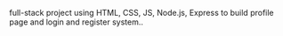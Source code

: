 full-stack project using HTML, CSS, JS, Node.js, Express to build profile page and login and register system..
